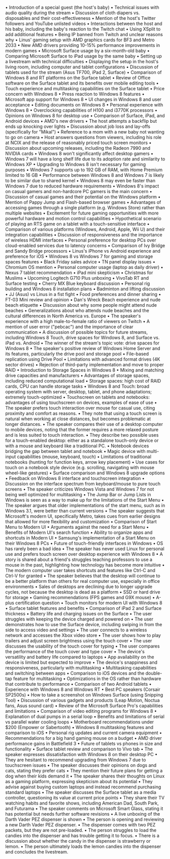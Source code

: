 • Introduction of a special guest (the host's baby)
• Technical issues with audio quality during the stream
• Discussion of cloth diapers vs. disposables and their cost-effectiveness
• Mention of the host's Twitter followers and YouTube unlisted videos
• Interactions between the host and his baby, including the baby's reaction to the Twitch chat
• Using XSplit to add additional features
• Being IP banned from Twitch and unclear reasons why
• Linus' gaming setup with AMD graphics cards for BF3 and Metro 2033
• New AMD drivers providing 10-15% performance improvements in modern games
• Microsoft Surface usage by a six-month-old baby
• Comparing Microsoft Surface to iPad usage by the same baby
• Setting up a livestream with technical difficulties
• Displaying the setup in the host's living room, including computer and tablet configurations
• Discussion of tablets used for the stream (Asus TF700, iPad 2, Surface)
• Comparison of Windows 8 and RT platforms on the Surface tablet
• Review of Office software on the Surface tablet and its benefits over mobile editing tools
• Touch experience and multitasking capabilities on the Surface tablet
• Price concern with Windows 8
• Press reaction to Windows 8 features
• Microsoft app support for Windows 8
• UI changes in Windows 8 and user acceptance
• Editing documents on Windows 8
• Personal experience with Windows 8
• Overclocking capabilities of H100 and i3770K processors
• Opinions on Windows 8 for desktop use
• Comparison of Surface, iPad, and Android devices
• AMD's new drivers
• The host attempts a backflip but ends up knocking over lights
• Discussion about job loss and lay-offs (specifically for "Mikal")
• Reference to a mom with a new baby not wanting to go on camera
• Host answers questions from viewers, including his role at NCIX and the release of reasonably priced touch screen monitors
• Discussion about upcoming releases, including the Radeon 7990 and NVIDIA cards
• Windows 8 won't significantly affect desktop gamers
• Windows 7 will have a long shelf life due to its adoption rate and similarity to Windows XP
• Upgrading to Windows 8 isn't necessary for gaming purposes
• Windows 7 supports up to 192 GB of RAM, with Home Premium limited to 16 GB
• Performance between Windows 8 and Windows 7 is likely to be similar due to shared kernel
• Windows 8 may even be faster than Windows 7 due to reduced hardware requirements
• Windows 8's impact on casual gamers and non-hardcore PC gamers is the main concern
• Discussion of casual games and their potential on the Windows platform
• Mention of Pappy Jump and Flash-based browser games
• Advantages of accessing games through a single platform (e.g. Windows Store) rather than multiple websites
• Excitement for future gaming opportunities with more powerful hardware and motion control capabilities
• Hypothetical scenario of playing an RTS game on a tablet with a touch-sensitive interface
• Comparison of various platforms (Windows, Android, Apple, Wii U) and their integration capabilities
• Discussion of responsiveness and the importance of wireless HDMI interfaces
• Personal preference for desktop PCs over cloud-enabled services due to latency concerns
• Comparison of Ivy Bridge and Sandy Bridge processors
• Linus's iPhone vs Android experience and preference for iOS
• Windows 8 vs Windows 7 for gaming and storage spaces features
• Black Friday sales advice
• TN panel display issues
• Chromium OS mention
• Personal computer usage (laptop as daily driver)
• Nexus 7 tablet recommendation
• iPad mini skepticism
• Christmas for Muslims
• Upcoming Logitech G710 Plus unboxing
• VivoTab RT and Surface testing
• Cherry MX Blue keyboard discussion
• Personal rig building and Windows 8 installation plans
• Badminton and lifting discussion
• JJ (Asus) vs Linus in a fist fight
• Food preferences and dinner sharing
• FT-03 Mini review and opinion
• Dan's Wreck Beach experience and nude beach etiquette
• Discussion about why some people might attend nude beaches
• Generalizations about who attends nude beaches and the cultural differences in North America vs. Europe
• The speaker's experience with a high male-to-female ratio of viewers on Twitch
• A mention of user error ("pebcac") and the importance of clear communication
• A discussion of possible topics for future streams, including Windows 8 Touch, drive spaces for Windows 8, and Surface vs. iPad vs. Android
• The winner of the stream's topic vote: drive spaces for Windows 8
• The speaker's positive review of Windows Home Server and its features, particularly the drive pool and storage pool
• File-based replication using Drive Pool
• Limitations with advanced format drives (4K sector drives)
• Rejection of third-party implementation and move to proper RAID
• Introduction to Storage Spaces in Windows 8
• Mixing and matching drive capacities and manufacturers
• Advantages of storage spaces, including reduced computational load
• Storage spaces: high cost of RAID cards, CPU can handle storage tasks
• Windows 8 and Touch: broad operating system with server, desktop, tablet, and phone adaptations; extremely touch-optimized
• Touchscreen on tablets and notebooks: advantages of using touchscreen on devices, examples of ease of use
• The speaker prefers touch interaction over mouse for casual use, citing proximity and comfort as reasons.
• They note that using a touch screen is natural when working at close distances, but becomes problematic at longer distances.
• The speaker compares their use of a desktop computer to mobile devices, noting that the former requires a more relaxed posture and is less suited to touch interaction.
• They describe two possible uses for a touch-enabled desktop: either as a standalone touch-only device or with a mouse and keyboard like a traditional PC.
• Notebook devices bridging the gap between tablet and notebook
• Magic device with multi-input capabilities (mouse, keyboard, touch)
• Limitations of traditional notebooks (hunting for function keys, arrow key placement)
• Use cases for touch on a notebook style device (e.g. scrolling, navigating with mouse wheel-like gestures)
• Surface comparison and Windows 8 upgrade options
• Feedback on Windows 8 interface and touchscreen integration
• Discussion on the interface spectrum from keyboard/mouse to pure touch screens
• The speaker criticizes Windows Vista and Windows 7 for not being well optimized for multitasking
• The Jump Bar or Jump Lists in Windows is seen as a way to make up for the limitations of the Start Menu
• The speaker argues that older implementations of the start menu, such as in Windows 3.1, were better than current versions
• The speaker suggests that Microsoft's modern UI, specifically Metro, takes cues from earlier designs that allowed for more flexibility and customization
• Comparison of Start Menu to Modern UI
• Arguments against the need for a Start Menu
• Benefits of Modern UI's search function
• Ability to organize apps and shortcuts in Modern UI
• Samsung's implementation of a Start Menu on their Windows 8 PCs
• Future of touch-friendly interfaces in Windows
• OS has rarely been a bad idea
• The speaker has never used Linux for personal use and prefers touch screen over desktop experience with Windows 8
• A story is shared about a friend's struggles teaching professors to use a mouse in the past, highlighting how technology has become more intuitive
• The modern computer user takes shortcuts and features like Ctrl-C and Ctrl-V for granted
• The speaker believes that the desktop will continue to be a better platform than others for real computer use, especially in office environments
• Sales of desktops are declining due to longer upgrade cycles, not because the desktop is dead as a platform
• SSD or hard drive for storage
• Gaming recommendations (FPS games and G9X mouse)
• A-plus certification question
• Touch monitors for modern UI with Windows 8
• Surface tablet features and benefits
• Comparison of iPad 2 and Surface thickness
• Battery life and charging issues on the Surface
• The user struggles with keeping the device charged and powered on
• The user demonstrates how to use the Surface device, including swiping in from the side to access video and settings
• The user connects to a wireless network and accesses the Xbox video store
• The user shows how to play trailers and adjust screen brightness using the touch cover
• The user discusses the usability of the touch cover for typing
• The user compares the performance of the touch cover and type cover
• The device's versatility and battery life compared to laptops
• App availability on the device is limited but expected to improve
• The device's snappiness and responsiveness, particularly with multitasking
• Multitasking capabilities and switching between apps
• Comparison to iOS devices and the double-tap feature for multitasking
• Optimizations in the OS rather than hardware that contribute to performance
• Comparison of two Android tablets
• Experience with Windows 8 and Windows RT
• Best PC speakers (Corsair SP2500s)
• How to take a screenshot on Windows Surface (using Snipping Tool)
• Discussion of various gadgets and products (Leap Motion, Noctua fans, Asus sound card)
• Review of the Microsoft Surface Pro's capabilities and limitations
• Comparison of video editing programs for Windows 8
• Explanation of dual pumps in a serial loop
• Benefits and limitations of serial vs parallel water cooling loops
• Motherboard recommendations under $200 (Empower or Sabertooth)
• Windows 8 multitasking features and comparison to iOS
• Personal rig updates and current camera equipment
• Recommendations for a big hand gaming mouse on a budget
• AMD driver performance gains in Battlefield 3
• Future of tablets vs phones in size and functionality
• Surface tablet review and comparison to Vivo tab
• The speaker expresses dissatisfaction with Windows 8 on their desktop PC
• They are hesitant to recommend upgrading from Windows 7 due to touchscreen issues
• The speaker discusses their opinions on dogs and cats, stating they prefer cats
• They mention their future plans for getting a dog when their kids demand it
• The speaker shares their thoughts on Linux as a gaming platform, expressing skepticism about its potential
• They advise against buying custom laptops and instead recommend purchasing standard laptops
• The speaker discusses the Surface tablet as a media controller, questioning its value at current price points
• They share their TV watching habits and favorite shows, including American Dad, South Park, and Futurama
• The speaker comments on Microsoft Smart Glass, stating it has potential but needs further software revisions
• A live unboxing of the Darth Vader PEZ dispenser is shown
• The person is opening and reviewing a new Darth Vader PEZ dispenser.
• The dispenser comes with two PEZ packets, but they are not pre-loaded.
• The person struggles to load the candies into the dispenser and has trouble getting it to focus.
• There is a discussion about whether the candy in the dispenser is strawberry or lemon.
• The person ultimately loads the lemon candies into the dispenser and concludes the livestream.